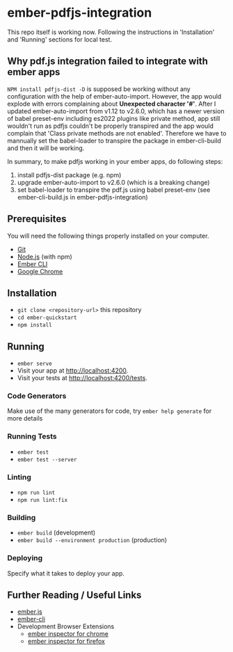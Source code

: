 # ember-pdfjs-integration
This repo itself is working now. Following the instructions in 'Installation' and 'Running' sections for local test. 

## Why pdf.js integration failed to integrate with ember apps
`NPM install pdfjs-dist -D` is supposed be working without any configuration with the help of ember-auto-import. However, the app would explode with errors complaining about **Unexpected character '#'**. 
After I updated ember-auto-import from v1.12 to v2.6.0, which has a newer version of babel preset-env including es2022 plugins like private method, app still wouldn't run as pdfjs couldn't be properly transpired and the app would complain that 'Class private methods are not enabled'. Therefore we have to mannually set the babel-loader to transpire the package in ember-cli-build and then it will be working. 

In summary, to make pdfjs working in your ember apps, do following steps:

1. install pdfjs-dist package (e.g. npm)
2. upgrade ember-auto-import to v2.6.0 (which is a breaking change)
3. set babel-loader to transpire the pdf.js using babel preset-env (see ember-cli-build.js in ember-pdfjs-integration)

## Prerequisites

You will need the following things properly installed on your computer.

* [Git](https://git-scm.com/)
* [Node.js](https://nodejs.org/) (with npm)
* [Ember CLI](https://ember-cli.com/)
* [Google Chrome](https://google.com/chrome/)

## Installation

* `git clone <repository-url>` this repository
* `cd ember-quickstart`
* `npm install`

## Running

* `ember serve`
* Visit your app at [http://localhost:4200](http://localhost:4200).
* Visit your tests at [http://localhost:4200/tests](http://localhost:4200/tests).

### Code Generators

Make use of the many generators for code, try `ember help generate` for more details

### Running Tests

* `ember test`
* `ember test --server`

### Linting

* `npm run lint`
* `npm run lint:fix`

### Building

* `ember build` (development)
* `ember build --environment production` (production)

### Deploying

Specify what it takes to deploy your app.

## Further Reading / Useful Links

* [ember.js](https://emberjs.com/)
* [ember-cli](https://ember-cli.com/)
* Development Browser Extensions
  * [ember inspector for chrome](https://chrome.google.com/webstore/detail/ember-inspector/bmdblncegkenkacieihfhpjfppoconhi)
  * [ember inspector for firefox](https://addons.mozilla.org/en-US/firefox/addon/ember-inspector/)
